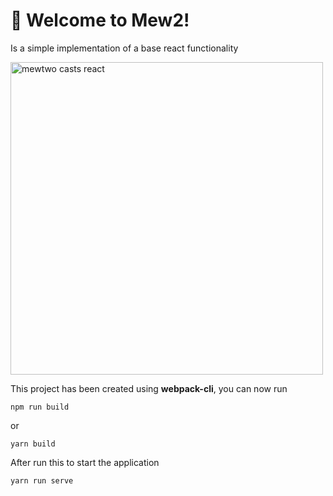 # 🚀 Welcome to Mew2!

Is a simple implementation of a base react functionality

<img src="https://cdn.vox-cdn.com/thumbor/sZPPvUyKyF97UEU-nNtVnC3LpF8=/0x0:1750x941/1200x800/filters:focal(878x316:1158x596)/cdn.vox-cdn.com/uploads/chorus_image/image/63823444/original.0.jpg" width="500" alt="mewtwo casts react">


This project has been created using **webpack-cli**, you can now run

```
npm run build
```

or

```
yarn build
```

After run this to start the application

```
yarn run serve
```
